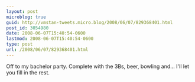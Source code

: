 ```yaml
---
layout: post
microblog: true
guid: http://vmstan-tweets.micro.blog/2008/06/07/829368401.html
post_id: 3054980
date: 2008-06-07T15:40:54-0600
lastmod: 2008-06-07T15:40:54-0600
type: post
url: /2008/06/07/829368401.html
---
```

Off to my bachelor party. Complete with the 3Bs, beer, bowling and... I'll let you fill in the rest.
